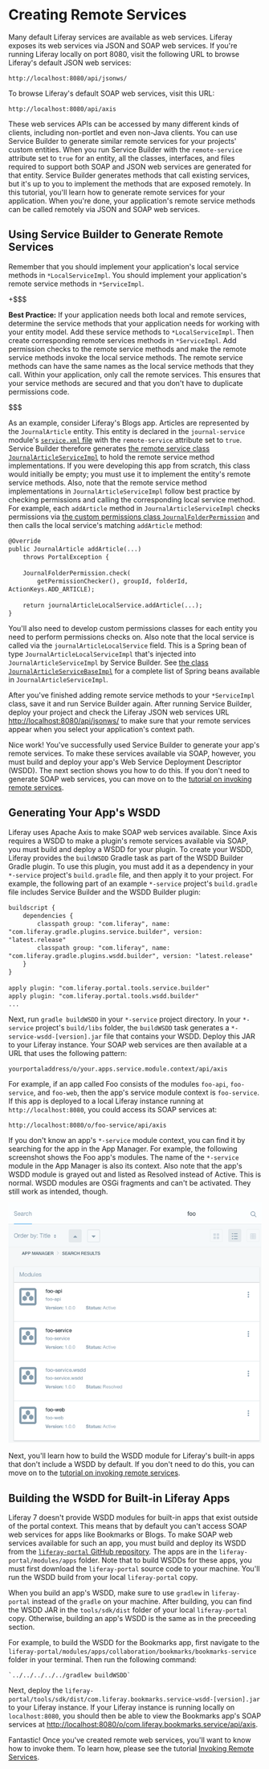 # Creating Remote Services

Many default Liferay services are available as web services. Liferay exposes its
web services via JSON and SOAP web services. If you're running Liferay locally
on port 8080, visit the following URL to browse Liferay's default JSON web
services:

    http://localhost:8080/api/jsonws/

To browse Liferay's default SOAP web services, visit this URL:

    http://localhost:8080/api/axis

These web services APIs can be accessed by many different kinds of clients,
including non-portlet and even non-Java clients. You can use Service Builder to
generate similar remote services for your projects' custom entities. When you
run Service Builder with the `remote-service` attribute set to `true` for an
entity, all the classes, interfaces, and files required to support both SOAP and
JSON web services are generated for that entity. Service Builder generates
methods that call existing services, but it's up to you to implement the methods
that are exposed remotely. In this tutorial, you'll learn how to generate remote
services for your application. When you're done, your application's remote
service methods can be called remotely via JSON and SOAP web services. 

## Using Service Builder to Generate Remote Services

Remember that you should implement your application's local service methods in 
`*LocalServiceImpl`. You should implement your application's remote service 
methods in `*ServiceImpl`. 

<!--
This best practice appears in both 05-creating-local-service.markdown and
in 07-creating-remote-services.markdown. If you edit it, please update both
locations.
-->

+$$$

**Best Practice:** If your application needs both local and remote services,
determine the service methods that your application needs for working with your
entity model. Add these service methods to `*LocalServiceImpl`. Then create
corresponding remote services methods in `*ServiceImpl`. Add permission checks
to the remote service methods and make the remote service methods invoke the
local service methods. The remote service methods can have the same names as the
local service methods that they call. Within your application, only call the
remote services. This ensures that your service methods are secured and that you
don't have to duplicate permissions code.

$$$

As an example, consider Liferay's Blogs app. Articles are represented by the 
`JournalArticle` entity. This entity is declared in the `journal-service` 
module's 
[`service.xml` file](https://github.com/liferay/liferay-portal/blob/master/modules/apps/web-experience/journal/journal-service/service.xml) 
with the `remote-service` attribute set to `true`. Service Builder therefore 
generates 
[the remote service class `JournalArticleServiceImpl`](https://github.com/liferay/liferay-portal/blob/master/modules/apps/web-experience/journal/journal-service/src/main/java/com/liferay/journal/service/impl/JournalArticleServiceImpl.java) 
to hold the remote service method implementations. If you were developing this 
app from scratch, this class would initially be empty; you must use it to 
implement the entity's remote service methods. Also, note that the remote 
service method implementations in `JournalArticleServiceImpl` follow best 
practice by checking permissions and calling the corresponding local service 
method. For example, each `addArticle` method in `JournalArticleServiceImpl` 
checks permissions via 
[the custom permissions class `JournalFolderPermission`](https://github.com/liferay/liferay-portal/blob/master/modules/apps/web-experience/journal/journal-service/src/main/java/com/liferay/journal/service/permission/JournalFolderPermission.java) 
and then calls the local service's matching `addArticle` method: 

    @Override
    public JournalArticle addArticle(...)
        throws PortalException {

        JournalFolderPermission.check(
            getPermissionChecker(), groupId, folderId, ActionKeys.ADD_ARTICLE);

        return journalArticleLocalService.addArticle(...);
    }

You'll also need to develop custom permissions classes for each entity you need 
to perform permissions checks on. Also note that the local service is called via 
the `journalArticleLocalService` field. This is a Spring bean of type 
`JournalArticleLocalServiceImpl` that's injected into 
`JournalArticleServiceImpl` by Service Builder. See 
[the class `JournalArticleServiceBaseImpl`](https://github.com/liferay/liferay-portal/blob/master/modules/apps/web-experience/journal/journal-service/src/main/java/com/liferay/journal/service/base/JournalArticleServiceBaseImpl.java) 
for a complete list of Spring beans available in `JournalArticleServiceImpl`. 

After you've finished adding remote service methods to your `*ServiceImpl` 
class, save it and run Service Builder again. After running Service Builder, 
deploy your project and check the Liferay JSON web services URL 
[http://localhost:8080/api/jsonws/](http://localhost:8080/api/jsonws/) 
to make sure that your remote services appear when you select your application's 
context path. 

Nice work! You've successfully used Service Builder to generate your app's 
remote services. To make these services available via SOAP, however, you must 
build and deploy your app's Web Service Deployment Descriptor (WSDD). The next 
section shows you how to do this. If you don't need to generate SOAP web 
services, you can move on to the 
[tutorial on invoking remote services](/develop/tutorials/-/knowledge_base/7-0/invoking-remote-services). 

## Generating Your App's WSDD

Liferay uses Apache Axis to make SOAP web services available. Since Axis 
requires a WSDD to make a plugin's remote services available via SOAP, you must 
build and deploy a WSDD for your plugin. To create your WSDD, Liferay provides 
the `buildWSDD` Gradle task as part of the WSDD Builder Gradle plugin. To use 
this plugin, you must add it as a dependency in your `*-service` project's 
`build.gradle` file, and then apply it to your project. For example, the 
following part of an example `*-service` project's `build.gradle` file includes 
Service Builder and the WSDD Builder plugin: 

    buildscript {
        dependencies {
            classpath group: "com.liferay", name: "com.liferay.gradle.plugins.service.builder", version: "latest.release"
            classpath group: "com.liferay", name: "com.liferay.gradle.plugins.wsdd.builder", version: "latest.release"
        }
    }

    apply plugin: "com.liferay.portal.tools.service.builder"
    apply plugin: "com.liferay.portal.tools.wsdd.builder"
    ...

Next, run `gradle buildWSDD` in your `*-service` project directory. In your 
`*-service` project's `build/libs` folder, the `buildWSDD` task generates a 
`*-service-wsdd-[version].jar` file that contains your WSDD. Deploy this JAR to 
your Liferay instance. Your SOAP web services are then available at a URL that 
uses the following pattern: 

    yourportaladdress/o/your.apps.service.module.context/api/axis

For example, if an app called Foo consists of the modules `foo-api`, 
`foo-service`, and `foo-web`, then the app's service module context is 
`foo-service`. If this app is deployed to a local Liferay instance running at 
`http://localhost:8080`, you could access its SOAP services at: 

    http://localhost:8080/o/foo-service/api/axis

If you don't know an app's `*-service` module context, you can find it by 
searching for the app in the App Manager. For example, the following screenshot 
shows the Foo app's modules. The name of the `*-service` module in the App 
Manager is also its context. Also note that the app's WSDD module is grayed out 
and listed as Resolved instead of Active. This is normal. WSDD modules are OSGi 
fragments and can't be activated. They still work as intended, though. 

![Figure 1: To find your app's modules, including its WSDD module, search for your app in the App Manager. The `*-service` module's name in the App Manager is also its context.](../../../images/app-manager-remote-services.png)

Next, you'll learn how to build the WSDD module for Liferay's built-in apps that 
don't include a WSDD by default. If you don't need to do this, you can move on 
to the 
[tutorial on invoking remote services](/develop/tutorials/-/knowledge_base/7-0/invoking-remote-services). 

## Building the WSDD for Built-in Liferay Apps

Liferay 7 doesn't provide WSDD modules for built-in apps that exist outside of 
the portal context. This means that by default you can't access SOAP web 
services for apps like Bookmarks or Blogs. To make SOAP web services available 
for such an app, you must build and deploy its WSDD from the 
[`liferay-portal` GitHub repository](https://github.com/liferay/liferay-portal). 
The apps are in the `liferay-portal/modules/apps` folder. Note that to build 
WSDDs for these apps, you must first download the `liferay-portal` source code 
to your machine. You'll run the WSDD build from your local `liferay-portal` 
copy. 

When you build an app's WSDD, make sure to use `gradlew` in `liferay-portal` 
instead of the `gradle` on your machine. After building, you can find the WSDD 
JAR in the `tools/sdk/dist` folder of your local `liferay-portal` copy. 
Otherwise, building an app's WSDD is the same as in the preceeding section. 

For example, to build the WSDD for the Bookmarks app, first navigate to the 
`liferay-portal/modules/apps/collaboration/bookmarks/bookmarks-service` folder 
in your terminal. Then run the following command:

    `../../../../../gradlew buildWSDD`

Next, deploy the 
`liferay-portal/tools/sdk/dist/com.liferay.bookmarks.service-wsdd-[version].jar` 
to your Liferay instance. If your Liferay instance is running locally on 
`localhost:8080`, you should then be able to view the Bookmarks app's SOAP 
services at 
[http://localhost:8080/o/com.liferay.bookmarks.service/api/axis](http://localhost:8080/o/com.liferay.bookmarks.service/api/axis). 

Fantastic! Once you've created remote web services, you'll want to know how to 
invoke them. To learn how, please see the tutorial 
[Invoking Remote Services](/develop/tutorials/-/knowledge_base/7-0/invoking-remote-services). 
